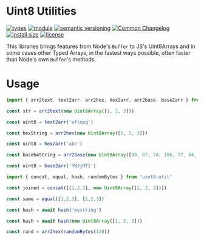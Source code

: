 # Uint8 Utilities
[![types](https://img.shields.io/npm/types/@substrate-system/uint8-util?style=flat-square)](README.md)
[![module](https://img.shields.io/badge/module-ESM%2FCJS-blue?style=flat-square)](README.md)
[![semantic versioning](https://img.shields.io/badge/semver-2.0.0-blue?logo=semver&style=flat-square)](https://semver.org/)
[![Common Changelog](https://nichoth.github.io/badge/common-changelog.svg)](./CHANGELOG.md)
[![install size](https://flat.badgen.net/packagephobia/install/@substrate-system/uint8-util)](https://packagephobia.com/result?p=@substrate-system/uint8-util)
[![license](https://img.shields.io/badge/license-MIT-brightgreen.svg?style=flat-square)](LICENSE)

This libraries brings features from Node's `Buffer` to JS's Uint8Arrays and in some cases other Typed Arrays, in the fastest ways possible, often faster than Node's own `Buffer`'s methods.

# Usage

```js
import { arr2text, text2arr, arr2hex, hex2arr, arr2base, base2arr } from 'uint8-util'

const str = arr2text(new Uint8Array([1, 2, 3]))

const uint8 = text2arr('uflnpq')

const hexString = arr2hex(new Uint8Array([1, 2, 3]))

const uint8 = hex2arr('abc')

const base64String = arr2base(new Uint8Array([89, 87, 74, 106, 77, 84, 73]))

const uint8 = base2arr('YWJjMTI')

import { concat, equal, hash, randomBytes } from 'uint8-util'

const joined = concat([[1,2,3], new Uint8Array([1, 2, 3])])

const same = equal([1,2,3], [1,2,3])

const hash = await hash('mystring')

const hash = await hash(new Uint8Array([1, 2, 3]))

const rand = arr2hex(randomBytes(128))
